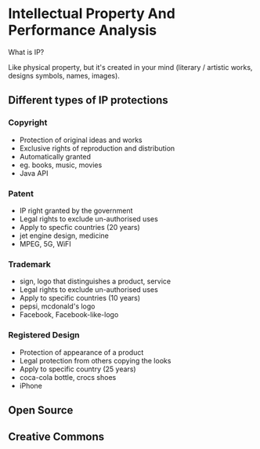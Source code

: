 # Intellectual Property And Performance Analysis

What is IP?

Like physical property, but it's created in your mind (literary / artistic works, designs symbols, names, images).

## Different types of IP protections

### Copyright

- Protection of original ideas and works
- Exclusive rights of reproduction and distribution
- Automatically granted
- eg. books, music, movies
- Java API

### Patent

- IP right granted by the government
- Legal rights to exclude un-authorised uses
- Apply to specfic countries (20 years)
- jet engine design, medicine
- MPEG, 5G, WiFI

### Trademark

- sign, logo that distinguishes a product, service
- Legal rights to exclude un-authorised uses
- Apply to specific countries (10 years)
- pepsi, mcdonald's logo
- Facebook, Facebook-like-logo

### Registered Design

- Protection of appearance of a product
- Legal protection from others copying the looks
- Apply to specific country (25 years)
- coca-cola bottle, crocs shoes
- iPhone

## Open Source

## Creative Commons
